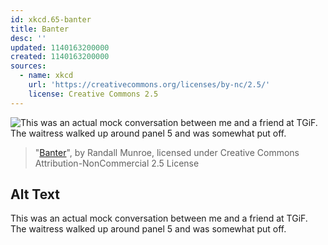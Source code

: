```yaml
---
id: xkcd.65-banter
title: Banter
desc: ''
updated: 1140163200000
created: 1140163200000
sources:
  - name: xkcd
    url: 'https://creativecommons.org/licenses/by-nc/2.5/'
    license: Creative Commons 2.5
---
```

![This was an actual mock conversation between me and a friend at TGiF.  The waitress walked up around panel 5 and was somewhat put off.](https://imgs.xkcd.com/comics/banter.jpg)
> "[Banter](https://xkcd.com/65/)", by Randall Munroe, licensed under Creative Commons Attribution-NonCommercial 2.5 License

## Alt Text
This was an actual mock conversation between me and a friend at TGiF.  The waitress walked up around panel 5 and was somewhat put off.

